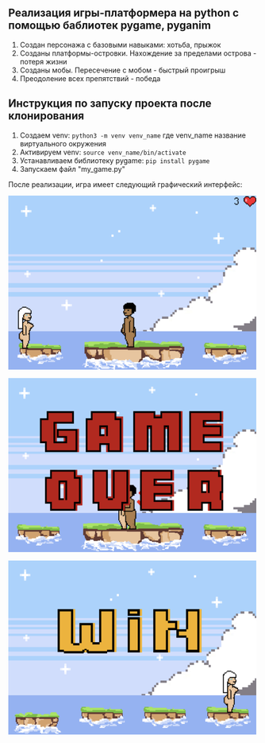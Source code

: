 ## Реализация игры-платформера на python с помощью баблиотек pygame, pyganim

1. Создан персонажа с базовыми навыками: хотьба, прыжок
2. Созданы платформы-островки. Нахождение за пределами острова - потеря жизни
3. Созданы мобы. Пересечение с мобом - быстрый проигрыш
4. Преодоление всех препятствий - победа

## Инструкция по запуску проекта после клонирования

1. Создаем venv: `python3 -m venv venv_name`
где venv_name название виртуального окружения
2. Активируем venv: `source venv_name/bin/activate`
3. Устанавливаем библиотеку pygame: `pip install pygame`
4. Запускаем файл "my_game.py"


После реализации, игра имеет следующий графический интерфейс:
<p>
  <img width="500" height="350" src="https://github.com/chuania/Platformer_game/blob/main/png/game.png">
</p>
<p></p>
<p>
  <img width="500" height="350" src="https://github.com/chuania/Platformer_game/blob/main/png/game2.png">
</p>
<p></p>
<p>
  <img width="500" height="350" src="https://github.com/chuania/Platformer_game/blob/main/png/game3.png">
</p>